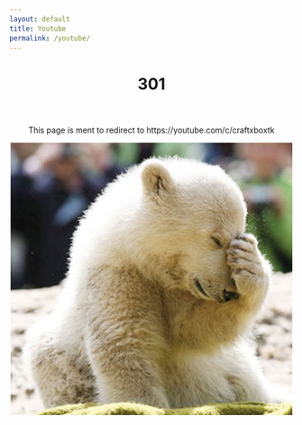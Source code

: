```yaml
---
layout: default
title: Youtube
permalink: /youtube/
---
```


<header class="post-header">
  <h1 style="text-align: center" class="post-title">301</h1>
</header>
<p style="text-align: center">This page is ment to redirect to https://youtube.com/c/craftxboxtk</p>
<img style="display: block; margin-left: auto; margin-right: auto" src="/images/bear.png" alt="*Facepalm*">
